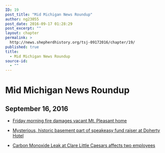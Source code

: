 ```yaml
---
ID: 19
post_title: "Mid Michigan News Roundup"
author: ng23055
post_date: 2016-09-17 01:28:29
post_excerpt: ""
layout: chapter
permalink: >
  http://news.shepherdhistory.org/tsj-09172016/chapter/19/
published: true
title:
  - Mid Michigan News Roundup
source-id:
  - ""
---
```

# Mid Michigan News Roundup

## September 16, 2016

* [Friday morning fire damages vacant Mt. Pleasant home](http://www.themorningsun.com/general-news/20160916/friday-morning-fire-damages-vacant-mt-pleasant-home)

* [Mysterious, historic basement part of speakeasy fund raiser at Doherty Hotel](http://www.themorningsun.com/general-news/20160916/mysterious-historic-basement-part-of-speakeasy-fund-raiser-at-doherty-hotel)

* [Carbon Monoxide Leak at Clare Little Caesars affects two employees](http://www.themorningsun.com/general-news/20160916/carbon-monoxide-leak-at-clare-little-caesars-affects-two-employees)